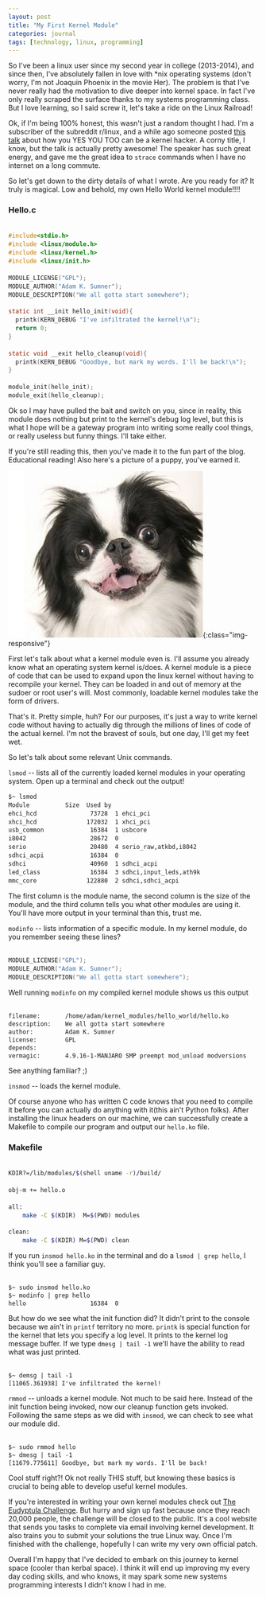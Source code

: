 ```yaml
---
layout: post
title: "My First Kernel Module"
categories: journal
tags: [technology, linux, programming]
---
```


So I've been a linux user since my second year in college (2013-2014), and since then, I've absolutely fallen in love with *nix operating systems (don't worry, I'm not Joaquin Phoenix in the movie Her). The problem is that I've never really had the motivation to dive deeper into kernel space. In fact I've only really scraped the surface thanks to my systems programming class. But I love learning, so I said screw it, let's take a ride on the Linux Railroad!

Ok, if I'm being 100% honest, this wasn't just a random thought I had. I'm a subscriber of the subreddit r/linux, and a while ago someone posted [this talk](https://www.youtube.com/watch?v=0IQlpFWTFbM) about how you YES YOU TOO can be a kernel hacker. A corny title, I know, but the talk is actually pretty awesome! The speaker has such great energy, and gave me the great idea to `strace` commands when I have no internet on a long commute.

So let's get down to the dirty details of what I wrote. Are you ready for it? It truly is magical. Low and behold, my own Hello World kernel module!!!!

### Hello.c

```c

#include<stdio.h>
#include <linux/module.h>
#include <linux/kernel.h>
#include <linux/init.h>

MODULE_LICENSE("GPL");
MODULE_AUTHOR("Adam K. Sumner");
MODULE_DESCRIPTION("We all gotta start somewhere");

static int __init hello_init(void){
  printk(KERN_DEBUG "I've infiltrated the kernel!\n");
  return 0;
}

static void __exit hello_cleanup(void){
  printk(KERN_DEBUG "Goodbye, but mark my words. I'll be back!\n");
}

module_init(hello_init);
module_exit(hello_cleanup);

```

Ok so I may have pulled the bait and switch on you, since in reality, this module does nothing but print to the kernel's debug log level, but this is what I hope will be a gateway program into writing some really cool things, or really useless but funny things. I'll take either.

If you're still reading this, then you've made it to the fun part of the blog. Educational reading! Also here's a picture of a puppy, you've earned it.

![puppy](/images/puppy.PNG){:class="img-responsive"}

First let's talk about what a kernel module even is. I'll assume you already know what an operating system kernel is/does. A kernel module is a piece of code that can be used to expand upon the linux kernel without having to recompile your kernel. They can be loaded in and out of memory at the sudoer or root user's will. Most commonly, loadable kernel modules take the form of drivers.

That's it. Pretty simple, huh? For our purposes, it's just a way to write kernel code without having to actually dig through the millions of lines of code of the actual kernel. I'm not the bravest of souls, but one day, I'll get my feet wet.

So let's talk about some relevant Unix commands.

`lsmod` -- lists all of the currently loaded kernel modules in your operating system. Open up a terminal and check out the output!

```bash
$~ lsmod
Module			Size  Used by
ehci_hcd               73728  1 ehci_pci
xhci_hcd              172032  1 xhci_pci
usb_common             16384  1 usbcore
i8042                  28672  0
serio                  20480  4 serio_raw,atkbd,i8042
sdhci_acpi             16384  0
sdhci                  40960  1 sdhci_acpi
led_class              16384  3 sdhci,input_leds,ath9k
mmc_core              122880  2 sdhci,sdhci_acpi
```
The first column is the module name, the second column is the size of the module, and the third column tells you what other modules are using it. You'll have more output in your terminal than this, trust me.

`modinfo` -- lists information of a specific module. In my kernel module, do you remember seeing these lines?
```c

MODULE_LICENSE("GPL");
MODULE_AUTHOR("Adam K. Sumner");
MODULE_DESCRIPTION("We all gotta start somewhere");

```

Well running `modinfo` on my compiled kernel module shows us this output

```

filename:       /home/adam/kernel_modules/hello_world/hello.ko
description:    We all gotta start somewhere
author:         Adam K. Sumner
license:        GPL
depends:        
vermagic:       4.9.16-1-MANJARO SMP preempt mod_unload modversions 

```

See anything familiar? ;)

`insmod` -- loads the kernel module. 

Of course anyone who has written C code knows that you need to compile it before you can actually do anything with it(this ain't Python folks). After installing the linux headers on our machine, we can successfully create a Makefile to compile our program and output our `hello.ko` file.

### Makefile
```bash

KDIR?=/lib/modules/$(shell uname -r)/build/

obj-m += hello.o

all:
	make -C $(KDIR)  M=$(PWD) modules

clean:
	make -C $(KDIR) M=$(PWD) clean

```

If you run `insmod hello.ko` in the terminal and do a `lsmod | grep hello`, I think you'll see a familiar guy.

```

$~ sudo insmod hello.ko
$~ modinfo | grep hello
hello                  16384  0

```

But how do we see what the init function did? It didn't print to the console because we ain't in `printf` territory no more. `printk` is special function for the kernel that lets you specify a log level. It prints to the kernel log message buffer. If we type `dmesg | tail -1` we'll have the ability to read what was just printed.

```

$~ demsg | tail -1
[11065.361938] I've infiltrated the kernel!

```

`rmmod` -- unloads a kernel module. Not much to be said here. Instead of the init function being invoked, now our cleanup function gets invoked. Following the same steps as we did with `insmod`, we can check to see what our module did.

```

$~ sudo rmmod hello
$~ dmesg | tail -1
[11679.775611] Goodbye, but mark my words. I'll be back!

```

Cool stuff right?! Ok not really THIS stuff, but knowing these basics is crucial to being able to develop useful kernel modules.

If you're interested in writing your own kernel modules check out [The Eudyptula Challenge](http://www.eudyptula-challenge.org). But hurry and sign up fast because once they reach 20,000 people, the challenge will be closed to the public. It's a cool website that sends you tasks to complete via email involving kernel development. It also trains you to submit your solutions the true Linux way. Once I'm finished with the challenge, hopefully I can write my very own official patch. 

Overall I'm happy that I've decided to embark on this journey to kernel space (cooler than kerbal space). I think it will end up improving my every day coding skills, and who knows, it may spark some new systems programming interests I didn't know I had in me.

